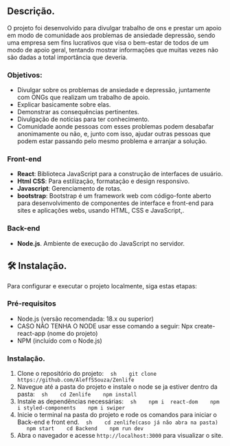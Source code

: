 ## Descrição.

O projeto foi desenvolvido para divulgar trabalho de ons e prestar um apoio em modo de comunidade aos problemas de ansiedade depressão, sendo uma empresa sem fins lucrativos que visa o bem-estar de todos de um modo de apoio geral, tentando mostrar informações que muitas vezes não são dadas a total importância que deveria.

### Objetivos:

- Divulgar sobre os problemas de ansiedade e depressão, juntamente com ONGs que realizam um trabalho de apoio.
- Explicar basicamente sobre elas.
- Demonstrar as consequências pertinentes.
- Divulgação de notícias para ter conhecimento.
- Comunidade aonde pessoas com esses problemas podem desabafar anonimamente ou não, e, junto com isso, ajudar outras pessoas que podem estar passando pelo mesmo problema e arranjar a solução.

### Front-end

- **React**: Biblioteca JavaScript para a construção de interfaces de usuário.
- **Html CSS**: Para estilização, formatação e design responsivo.
- **Javascript**: Gerenciamento de rotas.
- **bootstrap**: Bootstrap é um framework web com código-fonte aberto para desenvolvimento de componentes de interface e front-end para sites e aplicações webs, usando HTML, CSS e JavaScript,.

### Back-end

- **Node.js**. Ambiente de execução do JavaScript no servidor.

## 🛠 Instalação.

Para configurar e executar o projeto localmente, siga estas etapas:

### Pré-requisitos

- Node.js (versão recomendada: 18.x ou superior)
- CASO NÃO TENHA O NODE usar esse comando a seguir: Npx create-react-app (nome do projeto)
- NPM (incluído com o Node.js)

### Instalação.

1. Clone o repositório do projeto:
   ```sh
   git clone https://github.com/AleffSSouza/Zenlife
   ```
2. Navegue até a pasta do projeto e instale o node se ja estiver dentro da pasta:
   ```sh
   cd Zenlife
   npm install
   ```
3. Instale as dependências necessárias:
   ```sh
   npm i  react-dom
   npm i styled-components
   npm i swiper
   ```
4. Inicie o terminal na pasta do projeto e rode os comandos para iniciar o Back-end e front end.
   ```sh
   cd zenlife(caso já não abra na pasta)
   npm start
   cd Backend
   npm run dev
   ```
5. Abra o navegador e acesse `http://localhost:3000` para visualizar o site.